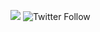 ![](https://komarev.com/ghpvc/?username=your-github-username&color=red&style=flat-square) ![Twitter Follow](https://img.shields.io/twitter/follow/nitadori528_hym?style=flat-square)
